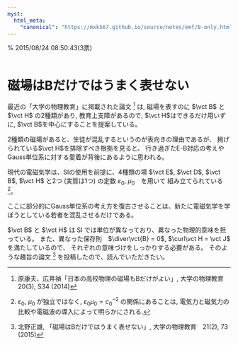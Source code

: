 ```yaml
---
myst:
  html_meta:
    "canonical": "https://mxk567.github.io/source/notes/emf/B-only.html"
---
```


% 2015/08/24 08:50:43(3票)

```{tags} ノート, 電磁気学, BH対応
```
# 磁場はBだけではうまく表せない

最近の「大学の物理教育」に掲載された論文 [^1] は,
磁場を表すのに $\vct B$ と $\vct H$ の2種類があり, 教育上支障があるので, $\vct H$はできるだけ用いずに,
$\vct B$を中心にすることを提案している。

[^1]: 原康夫、広井禎「日本の高校物理の磁場もBだけがよい」, 大学の物理教育 20(3), S34 (2014)

2種類の磁場があると、生徒が混乱するというのが表向きの理由であるが、
掲げられている$\vct H$を排除すべき根拠を見ると、
行き過ぎたE-B対応の考えやGauss単位系に対する愛着が背後にあるように思われる。


現代の電磁気学は、SIの使用を前提に、4種類の場 $\vct E$, $\vct D$, $\vct B$,
$\vct H$ と2つ (実質は1つ) の定数 $\varepsilon_0$, $\mu_0$　を用いて
組み立てられている [^2]。

[^2]: $\varepsilon_0$, $\mu_0$ が独立ではなく,
$\varepsilon_0\mu_0 = c_0^{-2}$ の関係にあることは, 電気力と磁気力の比較や電磁波の導入によって明らかにされる.

ここに部分的にGauss単位系の考え方を復古させることは、新たに電磁気学を学ぼうとしている若者を混乱させるだけである。

$\vct B$ と $\vct H$ は SI では単位が異なっており、異なった物理的意味を担っている。
また、異なった保存則　$\diver\vct{B} = 0$, $\curl\vct H = \vct J$ を満たしているので、
それぞれの意味づけをしっかりする必要がある。
そのような趣旨の論文 [^3] を投稿したので、読んでいただきたい。

[^3]: 北野正雄, 「磁場はBだけではうまく表せない」, 大学の物理教育　21(2),  73 (2015)
